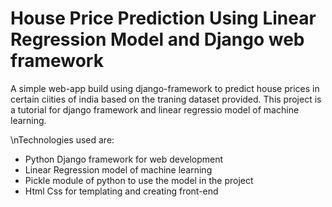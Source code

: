 # House Price Prediction Using Linear Regression Model and Django web framework

A simple web-app build using django-framework to predict house prices in certain ciities of india based on the traning dataset provided.
This project is a tutorial for django framework and linear regressio model of machine learning.

\nTechnologies used are:

* Python Django framework for web development
* Linear Regression model of machine learning
* Pickle module of python to use the model in the project
* Html Css for templating and creating front-end
